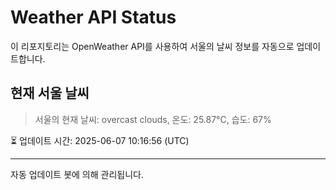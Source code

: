 
# Weather API Status

이 리포지토리는 OpenWeather API를 사용하여 서울의 날씨 정보를 자동으로 업데이트합니다.

## 현재 서울 날씨
> 서울의 현재 날씨: overcast clouds, 온도: 25.87°C, 습도: 67%

⏳ 업데이트 시간: 2025-06-07 10:16:56 (UTC)

---
자동 업데이트 봇에 의해 관리됩니다.
